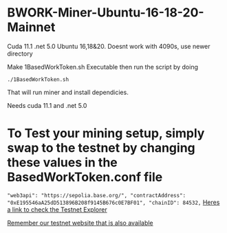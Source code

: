 # BWORK-Miner-Ubuntu-16-18-20-Mainnet
Cuda 11.1 .net 5.0 Ubuntu 16,18&amp;20.  Doesnt work with 4090s, use newer directory 

Make 1BasedWorkToken.sh Executable then run the script by doing

``./1BasedWorkToken.sh``

That will run miner and install dependicies.

Needs cuda 11.1 and .net 5.0


# To Test your mining setup, simply swap to the testnet by changing these values in the BasedWorkToken.conf file
``
  "web3api": "https://sepolia.base.org/",
  "contractAddress": "0xE195546aA25dD513896B208f9145B676c0E7BF01",
  "chainID": 84532,
``
  [Heres a link to check the Testnet Explorer](https://sepolia.basescan.org/address/0xe195546aa25dd513896b208f9145b676c0e7bf01#tokentxns)

[Remember our testnet website that is also available](https://testnet.basedworktoken.org)

